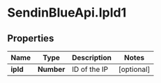 # SendinBlueApi.IpId1

## Properties
Name | Type | Description | Notes
------------ | ------------- | ------------- | -------------
**ipId** | **Number** | ID of the IP | [optional] 


